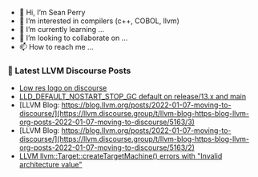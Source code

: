 - 👋 Hi, I’m Sean Perry
- 👀 I’m interested in compilers (c++, COBOL, llvm)
- 🌱 I’m currently learning ...
- 💞️ I’m looking to collaborate on ...
- 📫 How to reach me ...

<!---
s66perry/s66perry is a ✨ special ✨ repository because its `README.md` (this file) appears on your GitHub profile.
You can click the Preview link to take a look at your changes.
--->
### 📕 Latest LLVM Discourse Posts

<!-- DISCOURSE-LLVM:START -->
- [Low res logo on discourse](https://llvm.discourse.group/t/low-res-logo-on-discourse/5371/1)
- [LLD_DEFAULT_NOSTART_STOP_GC default on release/13.x and main](https://llvm.discourse.group/t/lld-default-nostart-stop-gc-default-on-release-13-x-and-main/5369/1)
- [LLVM Blog: https://blog.llvm.org/posts/2022-01-07-moving-to-discourse/](https://llvm.discourse.group/t/llvm-blog-https-blog-llvm-org-posts-2022-01-07-moving-to-discourse/5163/3)
- [LLVM Blog: https://blog.llvm.org/posts/2022-01-07-moving-to-discourse/](https://llvm.discourse.group/t/llvm-blog-https-blog-llvm-org-posts-2022-01-07-moving-to-discourse/5163/2)
- [LLVM llvm::Target::createTargetMachine&lpar;&rpar; errors with &quot;Invalid architecture value&quot;](https://llvm.discourse.group/t/llvm-llvm-createtargetmachine-errors-with-invalid-architecture-value/5286/15)
<!-- DISCOURSE-LLVM:END -->
